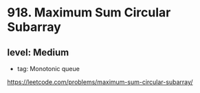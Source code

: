 # 918. Maximum Sum Circular Subarray
## level: Medium

- tag: Monotonic queue

https://leetcode.com/problems/maximum-sum-circular-subarray/
